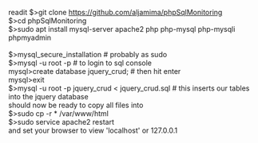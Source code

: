 readit
$>git clone https://github.com/aljamima/phpSqlMonitoring <br />
$>cd phpSqlMonitoring<br />
$>sudo apt install mysql-server apache2 php php-mysql php-mysqli phpmyadmin<br />
<br />
$>mysql_secure_installation # probably as sudo<br />
$>mysql -u root -p   # to login to sql console<br />
mysql>create database jquery_crud; # then hit enter<br />
mysql>exit<br />
$>mysql -u root -p jquery_crud < jquery_crud.sql   # this inserts our tables into the jquery database<br />
should now be ready to copy all files into <br />
$>sudo cp -r * /var/www/html<br />
$>sudo service apache2 restart<br />
and set your browser to view 'localhost' or 127.0.0.1<br />

